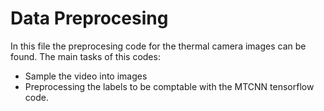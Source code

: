 # Data Preprocesing 

In this file the preprocesing code for the thermal camera images can be found. The main tasks of this codes:
* Sample the video into images
* Preprocessing the labels to be comptable with the MTCNN tensorflow code.
